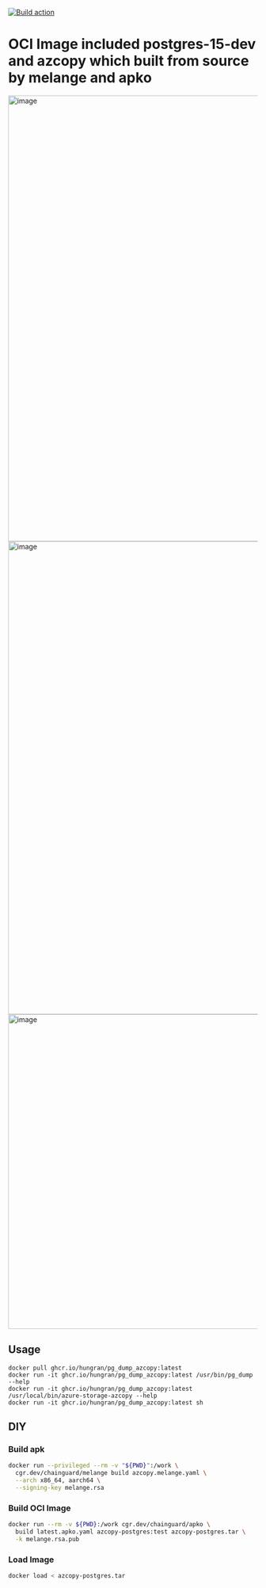 [![Build action](https://github.com/tuananh/apko-image-template/actions/workflows/release.yaml/badge.svg)](https://github.com/tuananh/apko-image-template/actions/workflows/release.yaml)

# OCI Image included postgres-15-dev and azcopy which built from source by melange and apko

<img width="901" alt="image" src="https://user-images.githubusercontent.com/26101787/226110778-db53f139-64dc-459f-9b00-97a9e735e9e7.png">
<img width="956" alt="image" src="https://user-images.githubusercontent.com/26101787/226110804-0104eea0-c92c-4f3f-bb70-10fb8b3b21df.png">
<img width="636" alt="image" src="https://user-images.githubusercontent.com/26101787/226110842-c52581b0-fcaa-49d2-b291-9bf6ef8f7997.png">


## Usage

```
docker pull ghcr.io/hungran/pg_dump_azcopy:latest
docker run -it ghcr.io/hungran/pg_dump_azcopy:latest /usr/bin/pg_dump --help
docker run -it ghcr.io/hungran/pg_dump_azcopy:latest /usr/local/bin/azure-storage-azcopy --help
docker run -it ghcr.io/hungran/pg_dump_azcopy:latest sh
```
## DIY
### Build apk
```sh
docker run --privileged --rm -v "${PWD}":/work \
  cgr.dev/chainguard/melange build azcopy.melange.yaml \
  --arch x86_64, aarch64 \
  --signing-key melange.rsa
```
### Build OCI Image
```sh
docker run --rm -v ${PWD}:/work cgr.dev/chainguard/apko \
  build latest.apko.yaml azcopy-postgres:test azcopy-postgres.tar \
  -k melange.rsa.pub
```  
### Load Image
```sh
docker load < azcopy-postgres.tar
```

